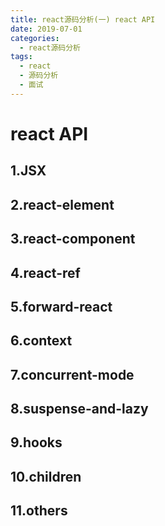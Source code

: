 ```yaml
---
title: react源码分析(一) react API
date: 2019-07-01
categories:
  - react源码分析
tags: 
  - react
  - 源码分析
  - 面试
---
```



# react API
## 1.JSX
## 2.react-element
## 3.react-component
## 4.react-ref
## 5.forward-react
## 6.context
## 7.concurrent-mode
## 8.suspense-and-lazy
## 9.hooks
## 10.children
## 11.others